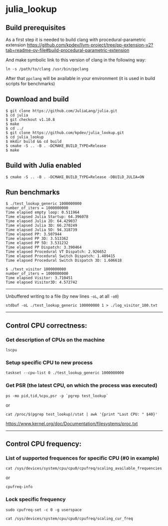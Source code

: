 # julia_lookup

## Build prerequisites

As a first step it is needed to build clang with procedural-parametric extension
https://github.com/kpdev/llvm-project/tree/pp-extension-v2?tab=readme-ov-file#build-procedural-parametric-extension

And make symbolic link to this version of clang in the following way:

```
ln -s /path/to/clang /usr/bin/ppclang
```

After that `ppclang` will be available in your environment (it is used in build scripts for benchmarks)

## Download and build 

```
$ git clone https://github.com/JuliaLang/julia.git
$ cd julia
$ git checkout v1.10.8
$ make
$ cd ../
$ git clone https://github.com/kpdev/julia_lookup.git
$ cd julia_lookup
$ mkdir build && cd build
$ cmake -S .. -B . -DCMAKE_BUILD_TYPE=Release
$ make
```

## Build with Julia enabled

```
$ cmake -S .. -B . -DCMAKE_BUILD_TYPE=Release -DBUILD_JULIA=ON
```


## Run benchmarks

```
$ ./test_lookup_generic 1000000000
number_of_iters = 1000000000
Time elapsed empty loop: 0.511964
Time elapsed Julia Startup: 64.396078
Time elapsed Julia 2D: 64.429037
Time elapsed Julia 3D: 66.270249
Time elapsed Julia 5D: 94.318739
Time elapsed PP: 3.507944
Time elapsed PP 3D: 3.513362
Time elapsed PP 5D: 3.531232
Time elapsed PP Dispatch: 3.390464
Time elapsed Procedural VT Dispatch: 2.926652
Time elapsed Procedural Switch Dispatch: 1.489415
Time elapsed Procedural Switch Dispatch 3D: 1.606618

$ ./test_visitor 1000000000
number_of_iters = 1000000000
Time elapsed Visitor: 3.710451
Time elapsed Visitor3D: 4.572742
```

-------------------------

Unbuffered writing to a file
(by new lines `-oL`, at all `-o0`)
```
stdbuf -oL ./test_lookup_generic 100000000 1 > ./log_visitor_100.txt
```

------------------------

## Control CPU correctness:

### Get description of CPUs on the machine

```
lscpu
```

### Setup specific CPU to new process

```
taskset --cpu-list 0 ./test_lookup_generic 1000000000
```

### Get PSR (the latest CPU, on which the process was executed)

```
ps -mo pid,tid,%cpu,psr -p `pgrep test_lookup`
```

or

```
cat /proc/$(pgrep test_lookup)/stat | awk '{print "Last CPU: " $40}'
```

https://www.kernel.org/doc/Documentation/filesystems/proc.txt

-----------------

## Control CPU frequency:

### List of supported frequences for specific CPU (#0 in example)

```
cat /sys/devices/system/cpu/cpu0/cpufreq/scaling_available_frequencies
```

or

```
cpufreq-info
```

### Lock specific frequency

```
sudo cpufreq-set -c 0 -g userspace
```

```
cat /sys/devices/system/cpu/cpu0/cpufreq/scaling_cur_freq
```
